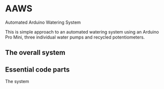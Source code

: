 # AAWS
Automated Arduino Watering System

This is simple approach to an automated watering system using an Arduino Pro Mini, three individual water pumps and recycled potentiometers. 

## The overall system


## Essential code parts
The system
